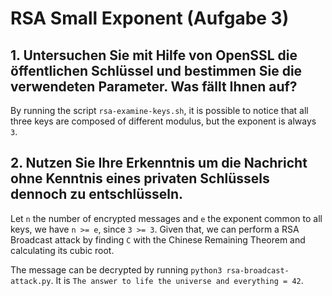 #   RSA Small Exponent (Aufgabe 3)

##  1. Untersuchen Sie mit Hilfe von OpenSSL die öffentlichen Schlüssel und bestimmen Sie die verwendeten Parameter. Was fällt Ihnen auf?

By running the script `rsa-examine-keys.sh`, it is possible to notice that all three keys are composed of different modulus, but the exponent is always `3`.

##  2. Nutzen Sie Ihre Erkenntnis um die Nachricht ohne Kenntnis eines privaten Schlüssels dennoch zu entschlüsseln.

Let `n` the number of encrypted messages and `e` the exponent common to all keys, we have `n >= e`, since `3 >= 3`. Given that, we can perform a RSA Broadcast attack by finding `C` with the Chinese Remaining Theorem and calculating its cubic root.

The message can be decrypted by running `python3 rsa-broadcast-attack.py`. It is `The answer to life the universe and everything = 42`.